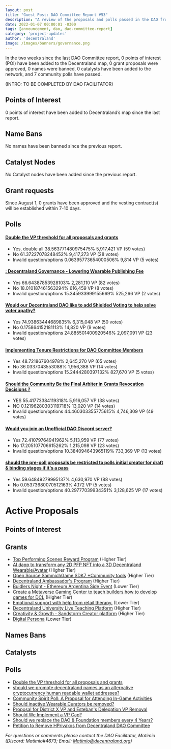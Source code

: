 ```yaml
---
layout: post
title: "Guest Post: DAO Committee Report #53"
description: "A review of the proposals and polls passed in the DAO from August 1 through August 15".
date: 2022-01-07 00:00:01 -0300
tags: [announcement, dao, dao-committee-report]
category: 'project-updates'
author: 'decentraland'
image: /images/banners/governance.png
---
```


In the two weeks since the last DAO Committee report, 0 points of interest (POI) have been added to the Decentraland map, 0 grant proposals were approved, 0 names were banned, 0 catalysts have been added to the network, and 7 community polls have passed.

(INTRO: TO BE COMPLETED BY DAO FACILITATOR)

## Points of Interest
0 points of interest have been added to Decentraland’s map since the last report.


## Name Bans

No names have been banned since the previous report.

## Catalyst Nodes
No Catalyst nodes have been added since the previous report.


## Grant requests
Since August 1, 0 grants have been approved and the vesting contract(s) will be established within 7-10 days.


## Polls

#### [Double the VP threshold for all proposals and grants  ](https://governance.decentraland.org/proposal/?id=e519a4f0-32d5-11ee-a39d-ef9ca9e669fd)

* Yes, double all 38.563771480975475% 5,917,421 VP (59 votes)
* No 61.37227078248452% 9,417,273 VP (28 votes)
* Invalid question/options 0.06395773654000506% 9,814 VP (5 votes)


#### [: Decentraland Governance - Lowering Wearable Publishing Fee](https://governance.decentraland.org/proposal/?id=8e05a7f0-324d-11ee-a39d-ef9ca9e669fd)

* Yes 66.64387853928103% 2,281,110 VP (82 votes)
* No 18.010187461563294% 616,459 VP (8 votes)
* Invalid question/options 15.345933999155669% 525,266 VP (2 votes)


#### [Would our Decentraland DAO like to add Shielded Voting to help solve voter apathy? ](https://governance.decentraland.org/proposal/?id=2e43a4a0-320e-11ee-a39d-ef9ca9e669fd)

* Yes 74.93863444689835% 6,315,048 VP (50 votes)
* No 0.175864152181113% 14,820 VP (9 votes)
* Invalid question/options 24.885501400920546% 2,097,091 VP (23 votes)


#### [Implementing Tenure Restrictions for DAO Committee Members](https://governance.decentraland.org/proposal/?id=04fa4800-30b1-11ee-9309-9f2674902254)

* Yes 48.721867604978% 2,645,270 VP (65 votes)
* No 36.0337043553088% 1,956,388 VP (14 votes)
* Invalid question/options 15.2444280397132% 827,670 VP (5 votes)


#### [Should the Community Be the Final Arbiter in Grants Revocation Decisions ?](https://governance.decentraland.org/proposal/?id=78bacea0-2fa2-11ee-a512-65477fceb1b0)

* YES 55.41773384119318% 5,916,057 VP (38 votes)
* NO 0.12196280303119718% 13,020 VP (14 votes)
* Invalid question/options 44.460303355775615% 4,746,309 VP (49 votes)


#### [Would you join an Unofficial DAO Discord server?](https://governance.decentraland.org/proposal/?id=441a7810-2f18-11ee-a512-65477fceb1b0)

* Yes 72.41079764941962% 5,113,959 VP (77 votes)
* No 17.205107706615262% 1,215,098 VP (23 votes)
* Invalid question/options 10.384094643965119% 733,369 VP (13 votes)


#### [should the pre-poll proposals be restricted to polls initial creator for draft &amp; binding stages if it&#39;s a pass](https://governance.decentraland.org/proposal/?id=74161df0-2dae-11ee-a512-65477fceb1b0)

* Yes 59.64849279995137% 4,630,970 VP (88 votes)
* No 0.05373680070512163% 4,172 VP (5 votes)
* Invalid question/options 40.29777039934351% 3,128,625 VP (17 votes)



# Active Proposals

## Points of Interest


## Grants

* [Top Performing Scenes Reward Program](https://governance.decentraland.org/proposal/?id=0fffd3b0-378b-11ee-be2d-676a2489bc16) (Higher Tier)
* [AI dapp to transform any 2D PFP NFT into a 3D Decentraland Wearable/Avatar](https://governance.decentraland.org/proposal/?id=31815fd0-3606-11ee-be2d-676a2489bc16) (Higher Tier)
* [Open Source SammichGame SDK7 +Community tools](https://governance.decentraland.org/proposal/?id=e7399950-35f7-11ee-be2d-676a2489bc16) (Higher Tier)
* [Decentraland Ambassador&#39;s Program](https://governance.decentraland.org/proposal/?id=55a85fd0-3539-11ee-a39d-ef9ca9e669fd) (Higher Tier)
* [Buidlers Night - Ethereum Argentina Side Event](https://governance.decentraland.org/proposal/?id=e2eb8dd0-30c6-11ee-9309-9f2674902254) (Lower Tier)
* [Create a Metaverse Gaming Center to teach builders how to develop games for DCL](https://governance.decentraland.org/proposal/?id=01535380-30c6-11ee-9309-9f2674902254) (Higher Tier)
* [Emotional support with help from retail therapy.](https://governance.decentraland.org/proposal/?id=a9d7cd60-3085-11ee-a512-65477fceb1b0) (Lower Tier)
* [Decentraland University Live Teaching Platform](https://governance.decentraland.org/proposal/?id=527ec930-2fde-11ee-a512-65477fceb1b0) (Higher Tier)
* [Creativity &amp; Growth - Sandstorm Creator platform](https://governance.decentraland.org/proposal/?id=fdae4090-2db5-11ee-a512-65477fceb1b0) (Higher Tier)
* [Digital Persona](https://governance.decentraland.org/proposal/?id=8734b1c0-2d82-11ee-a512-65477fceb1b0) (Lower Tier)

## Names Bans


## Catalysts


## Polls

* [Double the VP threshold for all proposals and grants  ](https://governance.decentraland.org/proposal/?id=48cb2a10-36c7-11ee-be2d-676a2489bc16)
* [should we promote decentraland names as an alternative cryptocurrency human readable wallet addresses?](https://governance.decentraland.org/proposal/?id=ac360f90-36a2-11ee-be2d-676a2489bc16)
* [Community Spirit Poll: A Proposal for Attending In-Game Activities](https://governance.decentraland.org/proposal/?id=67890b60-368c-11ee-be2d-676a2489bc16)
* [Should inactive Wearable Curators be removed?](https://governance.decentraland.org/proposal/?id=d2005860-355e-11ee-a78b-116bf1638d00)
* [Proposal for District X VP and Esteban&#39;s Delegation VP Removal](https://governance.decentraland.org/proposal/?id=25de3650-3497-11ee-a39d-ef9ca9e669fd)
* [Should We Implement a VP Cap?](https://governance.decentraland.org/proposal/?id=e116a770-348f-11ee-a39d-ef9ca9e669fd)
* [Should we replace the DAO &amp; Foundation members every 4 Years?](https://governance.decentraland.org/proposal/?id=89748920-33e4-11ee-a39d-ef9ca9e669fd)
* [Petition to Remove HPrivakos from Decentraland DAO Committee  ](https://governance.decentraland.org/proposal/?id=fd5ac7e0-33e0-11ee-a39d-ef9ca9e669fd)

*For questions or comments please contact the DAO Facilitator, Matimio (Discord: Matimio#4673; Email: [Matimio@decentraland.org](mailto:Matimio@decentraland.org))*